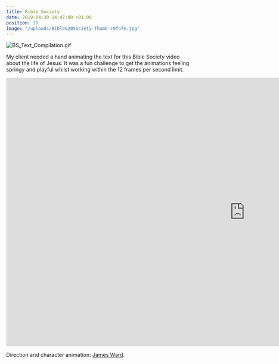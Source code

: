 ```yaml
---
title: Bible Society
date: 2019-04-30 14:47:00 +01:00
position: 10
image: "/uploads/Bible%20Society-Thumb-c9f47e.jpg"
---
```


![BS_Text_Compilation.gif](/uploads/BS_Text_Compilation.gif)

My client needed a hand animating the text for this Bible Society video about the life of Jesus. It was a fun challenge to get the animations feeling springy and playful whilst working within the 12 frames per second limit.

<iframe width="1280" height="720" src="https://www.youtube.com/embed/O9GSs5B-0yQ" frameborder="0" allow="accelerometer; autoplay; encrypted-media; gyroscope; picture-in-picture" allowfullscreen></iframe>

Direction and character animation: [James Ward](http://www.jamesward.tv/).

